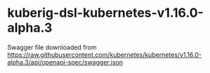 # kuberig-dsl-kubernetes-v1.16.0-alpha.3

Swagger file downloaded from https://raw.githubusercontent.com/kubernetes/kubernetes/v1.16.0-alpha.3/api/openapi-spec/swagger.json
